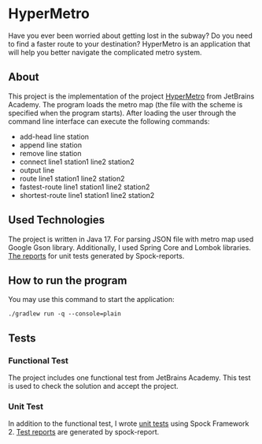 # HyperMetro

Have you ever been worried about getting lost in the subway? Do you need to find a faster route to your destination?
HyperMetro is an application that will help you better navigate the complicated metro system.

## About

This project is the implementation of the project [HyperMetro](https://hyperskill.org/projects/120) from JetBrains
Academy. The program loads the metro map (the file with the scheme is specified when the program starts). After loading
the user through the command line interface can execute the following commands:

- add-head line station
- append line station
- remove line station
- connect line1 station1 line2 station2
- output line
- route line1 station1 line2 station2
- fastest-route line1 station1 line2 station2
- shortest-route line1 station1 line2 station2

## Used Technologies

The project is written in Java 17. For parsing JSON file with metro map used Google Gson library. Additionally, I used
Spring Core and Lombok libraries. [The reports](https://rabestro.github.io/hypermetro/spock-reports) for unit tests
generated by Spock-reports.

## How to run the program

You may use this command to start the application:

```shell
./gradlew run -q --console=plain
```

## Tests

### Functional Test

The project includes one functional test from JetBrains Academy. This test is used to check the solution and accept the
project.

### Unit Test

In addition to the functional test, I
wrote [unit tests](https://github.com/rabestro/jetbrains-academy-hypermetro-java/tree/master/HyperMetro/task/test/metro)
using Spock Framework 2. [Test reports](https://rabestro.github.io/jetbrains-academy-hypermetro/) are generated by
spock-report.
